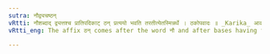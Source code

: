 ```yaml
---
sutra: नौद्व्यचष्ठन्
vRtti: नौशब्दाद् द्व्यत्तश्च प्रातिपदिकाट् ठन् प्रत्ययो भवति तरतीत्येतस्मिन्नर्थे । ठकोपवादः ॥ _Karika_ आकर्षात्पर्पादभेर्स्त्रादिभ्यः कुसीदसूत्राच्च । अवासथात्किशरादेः षितः षडेते ठगधिकारे ॥
vRtti_eng: The affix ठन् comes after the word नौ and after bases having two syllables, in the sense of 'he crosses there with'.

---
```

